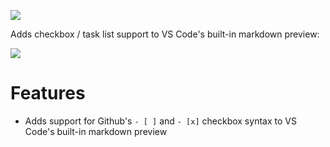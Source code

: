 [![](https://vsmarketplacebadge.apphb.com/version/bierner.markdown-checkbox.svg)](https://marketplace.visualstudio.com/items?itemName=bierner.markdown-checkbox)

Adds checkbox / task list support to VS Code's built-in markdown preview:

![](https://raw.githubusercontent.com/mjbvz/vscode-markdown-checkboxes/master/docs/example.png)

# Features 
- Adds support for Github's `- [ ]` and `- [x]` checkbox syntax to VS Code's built-in markdown preview
